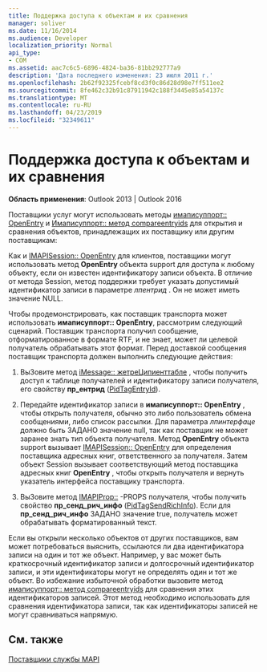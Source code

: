 ```yaml
---
title: Поддержка доступа к объектам и их сравнения
manager: soliver
ms.date: 11/16/2014
ms.audience: Developer
localization_priority: Normal
api_type:
- COM
ms.assetid: aac7c6c5-6896-4824-ba36-81bb292777a9
description: 'Дата последнего изменения: 23 июля 2011 г.'
ms.openlocfilehash: 2b62f92325fcebf8cd3f0c86d28d98e7ff511ee2
ms.sourcegitcommit: 8fe462c32b91c87911942c188f3445e85a54137c
ms.translationtype: MT
ms.contentlocale: ru-RU
ms.lasthandoff: 04/23/2019
ms.locfileid: "32349611"
---
```

# <a name="supporting-object-access-and-comparison"></a>Поддержка доступа к объектам и их сравнения

  
  
**Область применения**: Outlook 2013 | Outlook 2016 
  
Поставщики услуг могут использовать методы [имаписуппорт:: OpenEntry](imapisupport-openentry.md) и [Имаписуппорт:: метод compareentryids](imapisupport-compareentryids.md) для открытия и сравнения объектов, принадлежащих их поставщику или другим поставщикам: 
  
Как и [IMAPISession:: OpenEntry](imapisession-openentry.md) для клиентов, поставщики могут использовать метод **OpenEntry** объекта support для доступа к любому объекту, если он известен идентификатору записи объекта. В отличие от метода Session, метод поддержки требует указать допустимый идентификатор записи в параметре _лпентрид_ . Он не может иметь значение NULL. 
  
Чтобы продемонстрировать, как поставщик транспорта может использовать **имаписуппорт:: OpenEntry**, рассмотрим следующий сценарий. Поставщик транспорта получил сообщение, отформатированное в формате RTF, и не знает, может ли целевой получатель обрабатывать этот формат. Перед доставкой сообщения поставщик транспорта должен выполнить следующие действия:
  
1. ВыЗовите метод [iMessage:: жетреЦипиенттабле](imessage-getrecipienttable.md) , чтобы получить доступ к таблице получателей и идентификатору записи получателя, его свойству **пр_ентрид** ([PidTagEntryId](pidtagentryid-canonical-property.md)).
    
2. Передайте идентификатор записи в **имаписуппорт:: OpenEntry** , чтобы открыть получателя, обычно это либо пользователь обмена сообщениями, либо список рассылки. Для параметра _лпинтерфаце_ должно быть ЗАДАНО значение null, так как поставщик не может заранее знать тип объекта получателя. Метод **OpenEntry** объекта support вызывает [IMAPISession:: OpenEntry](imapisession-openentry.md) для определения поставщика адресных книг, ответственного за получателя. Затем объект Session вызывает соответствующий метод поставщика адресных книг **OpenEntry** , чтобы открыть получателя и вернуть указатель интерфейса поставщику транспорта. 
    
3. ВыЗовите метод [IMAPIProp::](imapiprop-getprops.md) -PROPS получателя, чтобы получить свойство **пр_сенд_рич_инфо** ([PidTagSendRichInfo](pidtagsendrichinfo-canonical-property.md)). Если для **пр_сенд_рич_инфо** ЗАДАНО значение true, получатель может обрабатывать форматированный текст. 
    
Если вы открыли несколько объектов от других поставщиков, вам может потребоваться выяснить, ссылаются ли два идентификатора записи на один и тот же объект. Например, у вас может быть краткосрочный идентификатор записи и долгосрочный идентификатор записи, и эти идентификаторы могут не определять один и тот же объект. Во избежание избыточной обработки вызовите метод [имаписуппорт:: метод compareentryids](imapisupport-compareentryids.md) для сравнения этих идентификаторов записей. Этот метод необходимо использовать для сравнения идентификатора записи, так как идентификаторы записей не могут сравниваться напрямую. 
  
## <a name="see-also"></a>См. также



[Поставщики службы MAPI](mapi-service-providers.md)

